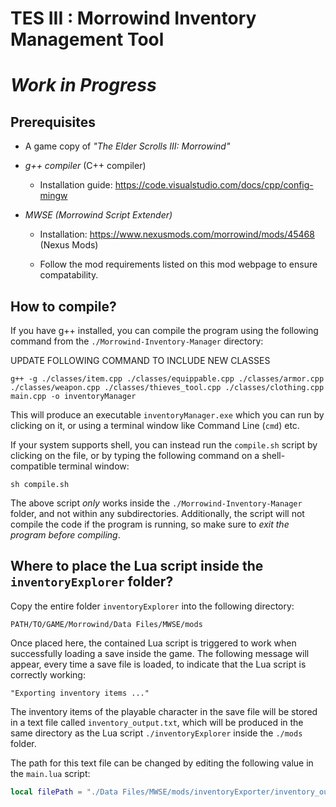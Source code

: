# TES III : Morrowind Inventory Management Tool

# ***Work in Progress***

## Prerequisites

- A game copy of *"The Elder Scrolls III: Morrowind"*

- *g++ compiler* (C++ compiler)
    - Installation guide: https://code.visualstudio.com/docs/cpp/config-mingw

- *MWSE (Morrowind Script Extender)*
    - Installation: https://www.nexusmods.com/morrowind/mods/45468 (Nexus Mods) 

    - Follow the mod requirements listed on this mod webpage to ensure compatability.

## How to compile?

If you have g++ installed, you can compile the program using the following command from the `./Morrowind-Inventory-Manager` directory:

UPDATE FOLLOWING COMMAND TO INCLUDE NEW CLASSES

```shell
g++ -g ./classes/item.cpp ./classes/equippable.cpp ./classes/armor.cpp ./classes/weapon.cpp ./classes/thieves_tool.cpp ./classes/clothing.cpp main.cpp -o inventoryManager
```

This will produce an executable `inventoryManager.exe` which you can run by clicking on it, or using a terminal window like Command Line (`cmd`) etc.

If your system supports shell, you can instead run the `compile.sh` script by clicking on the file, or by typing the following command on a shell-compatible terminal window:

```shell
sh compile.sh
```

The above script *only* works inside the `./Morrowind-Inventory-Manager` folder, and not within any subdirectories. Additionally, the script will not compile the code if the program is running, so make sure to *exit the program before compiling*.

## Where to place the Lua script inside the `inventoryExplorer` folder?

Copy the entire folder `inventoryExplorer` into the following directory:

```
PATH/TO/GAME/Morrowind/Data Files/MWSE/mods
```

Once placed here, the contained Lua script is triggered to work when successfully loading a save inside the game. The following message will appear, every time a save file is loaded, to indicate that the Lua script is correctly working:

```
"Exporting inventory items ..."
```

The inventory items of the playable character in the save file will be stored in a text file called `inventory_output.txt`, which will be produced in the same directory as the Lua script `./inventoryExplorer` inside the `./mods` folder.

The path for this text file can be changed by editing the following value in the `main.lua` script:

```lua
local filePath = "./Data Files/MWSE/mods/inventoryExporter/inventory_output.txt"
```